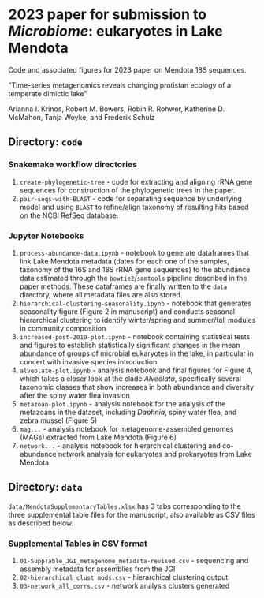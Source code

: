 # 2023 paper for submission to _Microbiome_: eukaryotes in Lake Mendota

Code and associated figures for 2023 paper on Mendota 18S sequences. 

"Time-series metagenomics reveals changing protistan ecology of a temperate dimictic lake"

Arianna I. Krinos, Robert M. Bowers, Robin R. Rohwer, Katherine D. McMahon, Tanja Woyke, and Frederik Schulz

## Directory: `code`

### Snakemake workflow directories

1. `create-phylogenetic-tree` - code for extracting and aligning rRNA gene sequences for construction of the phylogenetic trees in the paper. 
2. `pair-seqs-with-BLAST` - code for separating sequence by underlying model and using `BLAST` to refine/align taxonomy of resulting hits based on the NCBI RefSeq database.

### Jupyter Notebooks

1. `process-abundance-data.ipynb` - notebook to generate dataframes that link Lake Mendota metadata (dates for each one of the samples, taxonomy of the 16S and 18S rRNA gene sequences) to the abundance data estimated through the `bowtie2`/`samtools` pipeline described in the paper methods. These dataframes are finally written to the `data` directory, where all metadata files are also stored.
2. `hierarchical-clustering-seasonality.ipynb` - notebook that generates seasonality figure (Figure 2 in manuscript) and conducts seasonal hierarchical clustering to identify winter/spring and summer/fall modules in community composition
3. `increased-post-2010-plot.ipynb` - notebook containing statistical tests and figures to establish statistically significant changes in the mean abundance of groups of microbial eukaryotes in the lake, in particular in concert with invasive species introduction
4. `alveolate-plot.ipynb` - analysis notebook and final figures for Figure 4, which takes a closer look at the clade _Alveolata_, specifically several taxonomic classes that show increases in both abundance and diversity after the spiny water flea invasion
5. `metazoan-plot.ipynb` - analysis notebook for the analysis of the metazoans in the dataset, including _Daphnia_, spiny water flea, and zebra mussel (Figure 5)
6. `mag...` - analysis notebook for metagenome-assembled genomes (MAGs) extracted from Lake Mendota (Figure 6)
7. `network...` - analysis notebook for hierarchical clustering and co-abundance network analysis for eukaryotes and prokaryotes from Lake Mendota

## Directory: `data`

`data/MendotaSupplementaryTables.xlsx` has 3 tabs corresponding to the three supplemental table files for the manuscript, also available as CSV files as described below.

### Supplemental Tables in CSV format

1. `01-SuppTable_JGI_metagenome_metadata-revised.csv` - sequencing and assembly metadata for assemblies from the JGI
2. `02-hierarchical_clust_mods.csv` - hierarchical clustering output
3. `03-network_all_corrs.csv` - network analysis clusters generated